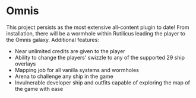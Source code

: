 # Omnis
This project persists as the most extensive all-content plugin to date! From installation, there will be a wormhole within Rutilicus leading the player to the Omnis galaxy.
Additional features:
- Near unlimited credits are given to the player
- Ability to change the players' swizzle to any of the supported 29 ship overlays
- Mapping job for all vanilla systems and wormholes
- Arena to challenge any ship in the game
- Invulnerable developer ship and outfits capable of exploring the map of the game with ease
